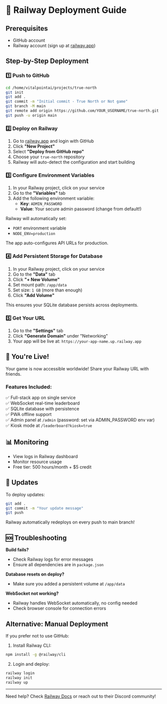 # 🚂 Railway Deployment Guide

## Prerequisites
- GitHub account
- Railway account (sign up at [railway.app](https://railway.app))

## Step-by-Step Deployment

### 1️⃣ Push to GitHub

```bash
cd /home/vitalpointai/projects/true-north
git init
git add .
git commit -m "Initial commit - True North or Not game"
git branch -M main
git remote add origin https://github.com/YOUR_USERNAME/true-north.git
git push -u origin main
```

### 2️⃣ Deploy on Railway

1. Go to [railway.app](https://railway.app) and login with GitHub
2. Click **"New Project"**
3. Select **"Deploy from GitHub repo"**
4. Choose your `true-north` repository
5. Railway will auto-detect the configuration and start building

### 3️⃣ Configure Environment Variables

1. In your Railway project, click on your service
2. Go to the **"Variables"** tab
3. Add the following environment variable:
   - **Key**: `ADMIN_PASSWORD`
   - **Value**: Your secure admin password (change from default!)

Railway will automatically set:
- `PORT` environment variable
- `NODE_ENV=production`

The app auto-configures API URLs for production.

### 4️⃣ Add Persistent Storage for Database

1. In your Railway project, click on your service
2. Go to the **"Data"** tab
3. Click **"+ New Volume"**
4. Set mount path: `/app/data`
5. Set size: `1 GB` (more than enough)
6. Click **"Add Volume"**

This ensures your SQLite database persists across deployments.

### 5️⃣ Get Your URL

1. Go to the **"Settings"** tab
2. Click **"Generate Domain"** under "Networking"
3. Your app will be live at: `https://your-app-name.up.railway.app`

## 🎉 You're Live!

Your game is now accessible worldwide! Share your Railway URL with friends.

### Features Included:
✅ Full-stack app on single service  
✅ WebSocket real-time leaderboard  
✅ SQLite database with persistence  
✅ PWA offline support  
✅ Admin panel at `/admin` (password: set via ADMIN_PASSWORD env var)  
✅ Kiosk mode at `/leaderboard?kiosk=true`

## 📊 Monitoring

- View logs in Railway dashboard
- Monitor resource usage
- Free tier: 500 hours/month + $5 credit

## 🔄 Updates

To deploy updates:
```bash
git add .
git commit -m "Your update message"
git push
```

Railway automatically redeploys on every push to main branch!

## 🆘 Troubleshooting

**Build fails?**
- Check Railway logs for error messages
- Ensure all dependencies are in `package.json`

**Database resets on deploy?**
- Make sure you added a persistent volume at `/app/data`

**WebSocket not working?**
- Railway handles WebSocket automatically, no config needed
- Check browser console for connection errors

## Alternative: Manual Deployment

If you prefer not to use GitHub:

1. Install Railway CLI:
```bash
npm install -g @railway/cli
```

2. Login and deploy:
```bash
railway login
railway init
railway up
```

---

Need help? Check [Railway Docs](https://docs.railway.app) or reach out to their Discord community!
